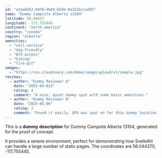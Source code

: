 ```yaml
---
id: "a2aa0d52-04f8-4b69-858b-0a152bccad95"
name: "Dummy Campsite Alberta 13104"
latitude: 56.04437
longitude: -117.755445
continent: "north-america"
country: "canada"
region: "alberta"
amenities:
  - "cell-service"
  - "dog-friendly"
  - "ATV-access"
  - "hiking"
  - "fire-pit"
images:
  - "https://res.cloudinary.com/demo/image/upload/v1/sample.jpg"
reviews:
  - author: "Dummy Reviewer A"
    date: "2025-04-013"
    rating: 4
    comment: "A nice, quiet dummy spot with some basic amenities."
  - author: "Dummy Reviewer B"
    date: "2025-05-06"
    rating: 2
    comment: "Found it easily. GPS was spot on for this dummy location."
---
```


This is a **dummy description** for Dummy Campsite Alberta 13104, generated for the proof of concept.

It provides a serene environment, perfect for demonstrating how SvelteKit can handle a large number of static pages. The coordinates are 56.044370, -117.755445.
